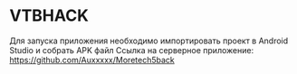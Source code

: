 # VTBHACK

Для запуска приложения необходимо импортировать проект в Android Studio и собрать APK файл
Ссылка на серверное приложение: https://github.com/Auxxxxx/Moretech5back
